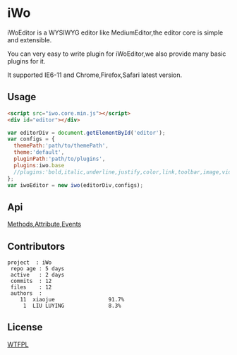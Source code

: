 iWo
===

iWoEditor is a WYSIWYG editor like MediumEditor,the editor core is simple and extensible.

You can very easy to write plugin for iWoEditor,we also provide many basic plugins for it.

It supported IE6-11 and Chrome,Firefox,Safari latest version.

## Usage

```html
<script src="iwo.core.min.js"></script>
<div id="editor"></div>
```

```javascript
var editorDiv = document.getElementById('editor');
var configs = {
  themePath:'path/to/themePath',
  theme:'default',
  pluginPath:'path/to/plugins',
  plugins:iwo.base
  //plugins:'bold,italic,underline,justify,color,link,toolbar,image,video,music,http://my.domain/path/to/someplugin.js'
};
var iwoEditor = new iwo(editorDiv,configs);
```

## Api

[Methods](docs/methods.md),[Attribute](docs/attribues.md),[Events](docs/events.md)

## Contributors

```
project  : iWo
 repo age : 5 days
 active   : 2 days
 commits  : 12
 files    : 12
 authors  : 
    11  xiaojue                 91.7%
     1  LIU LUYING              8.3%
```

## License

[WTFPL](LICENSE.md)
